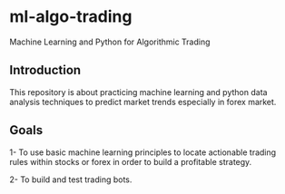 # ml-algo-trading
Machine Learning and Python for Algorithmic Trading 

## Introduction
This repository is about practicing machine learning and 
python data analysis techniques to predict market trends
especially in forex market. 


## Goals
1- To use basic machine learning principles to locate actionable 
trading rules within stocks or forex in order to build a profitable 
strategy.

2- To build and test trading bots.

